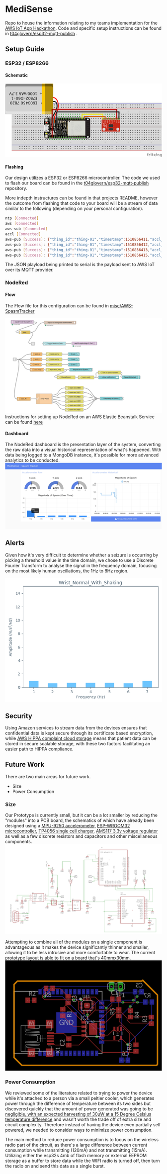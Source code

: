 # MediSense

Repo to house the information relating to my teams implementation for the [AWS IoT App Hackathon](https://awsiot.devpost.com). Code and specific setup instructions can be found in [t04glovern/esp32-mqtt-publish](https://github.com/t04glovern/esp32-mqtt-publish) .

## Setup Guide

### ESP32 / ESP8266

#### Schematic

![images/esp32-design.png](images/esp32-design.png)

#### Flashing

Our design utilizes a ESP32 or ESP8266 microcontroller. The code we used to flash our board can be found in the [t04glovern/esp32-mqtt-publish](https://github.com/t04glovern/esp32-mqtt-publish) repository.

More indepth instructures can be found in that projects README, however the outcome from flashing that code to your board will be a stream of data similar to the following (depending on your personal configuration).

```bash
ntp [Connected]
aws [Connected]
aws-sub [Connected]
accl [Connected]
aws-pub [Success]: {"thing_id":"thing-01","timestamp":1510856411,"accl_x":-0.857124,"accl_y":3.351882,"accl_z":15.05474,"accl_mag":15.44717,"accl_fft":[1.479036,0.612483,0.850653,0.894927,0.906535,0.942905]}
aws-pub [Success]: {"thing_id":"thing-01","timestamp":1510856412,"accl_x":0.684742,"accl_y":2.169147,"accl_z":16.08904,"accl_mag":16.24903,"accl_fft":[0.699518,0.672761,0.895605,0.908498,0.956246,0.956738]}
aws-pub [Success]: {"thing_id":"thing-01","timestamp":1510856413,"accl_x":-1.120486,"accl_y":0.445322,"accl_z":13.00051,"accl_mag":13.05631,"accl_fft":[2.676121,0.61359,0.800661,0.848166,0.870695,0.904833]}
aws-pub [Success]: {"thing_id":"thing-01","timestamp":1510856415,"accl_x":-0.263362,"accl_y":-0.138864,"accl_z":13.2543,"accl_mag":13.25764,"accl_fft":[0.40734,0.631146,0.803048,0.868581,0.884759,0.895562]}
```

The JSON playload being printed to serial is the payload sent to AWS IoT over its MQTT provider.

### NodeRed

#### Flow

The Flow file for this configuration can be found in [misc/AWS-SpasmTracker](misc/AWS-SpasmTracker)

![images/node-red-flow.png](images/node-red-flow.png)
Instructions for setting up NodeRed on an AWS Elastic Beanstalk Service can be found [here](https://nodered.org/docs/platforms/aws)


#### Dashboard
The NodeRed dashboard is the presentation layer of the system, converting the raw data into a visual historical representation of what's happened. With data being logged to a MongoDB instance, it's possible for more advanced analytics to be conducted.
![images/node-red-dashboard.png](images/node-red-dashboard.png)


## Alerts
Given how it's very difficult to determine whether a seizure is occurring by picking a threshold value in the time domain, we chose to use a Discrete Fourier Transform to analyse the signal in the frequency domain, focusing on the most likely human oscillations, the 1Hz to 8Hz region.

![images/Wrist_Normal_With_Shaking.gif](images/Wrist_Normal_With_Shaking.gif)

## Security
Using Amazon services to stream data from the devices ensures that confidential data is kept secure through its certificate based encryption, while [AWS HIPPA complaint cloud storage](https://aws.amazon.com/compliance/hipaa-compliance/)  means that patient data can be stored in secure scalable storage, with these two factors facilitating an easier path to HIPPA compliance.

##  Future Work
There are two main areas for future work.

 - Size
 - Power Consumption
 
### Size
Our Prototype is currently small, but it can be a lot smaller by reducing the "modules" into a PCB board, the schematics of which have already been designed using a [MPU-9250 accelerometer](https://www.invensense.com/wp-content/uploads/2015/02/PS-MPU-9250A-01-v1.1.pdf), [ESP-WROOM32 microcontroller](http://espressif.com/sites/default/files/documentation/esp-wroom-32_datasheet_en.pdf),  [TP4056 single cell charger](https://dlnmh9ip6v2uc.cloudfront.net/datasheets/Prototyping/TP4056.pdfa), [AMS117 3.3v voltage regulator](http://www.advanced-monolithic.com/pdf/ds1117.pdf) as well as a few discrete resistors and capacitors and other miscellaneous components.
![images/FutureCircuitDiagram.png](images/FutureCircuitDiagram.png)

Attempting to combine all of the modules on a single component is advantageous as it makes the device significantly thinner and smaller, allowing it to be less intrusive and more comfortable to wear. The current prototype layout is able to fit on a board that's 40mmx30mm.
![images/FutureBoard.png](images/FutureBoard.png)

### Power Consumption
 We reviewed some of the literature related to trying to power the device while it's attached to a person via a small peltier cooler, which generates power through the difference of temperature between its two sides but discovered quickly that the amount of power generated was going to be [negligible, with an expected harvesting of 30μW at a 15 Degree Celsius temperature difference](http://ieeexplore.ieee.org/abstract/document/5475111/) and wasn't worth the trade off of extra size and circuit complexity. Therefore instead of having the device even partially self powered, we needed to consider ways to minimize power consumption.
 
 The main method to reduce power consumption is to focus on the wireless radio part of the circuit, as there's a large difference between current consumption while transmitting (120mA) and not transmitting (15mA). Utilizing either the esp32s 4mb of flash memory or external EEPROM storage as a buffer to store data while the WIFI radio is turned off, then turn the radio on and send this data as a single burst.


